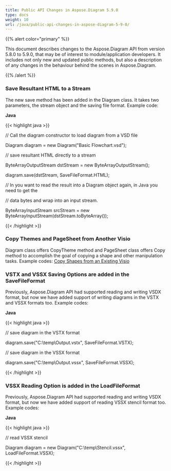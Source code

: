 ```yaml
---
title: Public API Changes in Aspose.Diagram 5.9.0
type: docs
weight: 10
url: /java/public-api-changes-in-aspose-diagram-5-9-0/
---
```


{{% alert color="primary" %}} 

This document describes changes to the Aspose.Diagram API from version 5.8.0 to 5.9.0, that may be of interest to module/application developers. It includes not only new and updated public methods, but also a description of any changes in the behaviour behind the scenes in Aspose.Diagram. 

{{% /alert %}} 
### **Save Resultant HTML to a Stream**
The new save method has been added in the Diagram class. It takes two parameters, the stream object and the saving file format.
Example code:

**Java**

{{< highlight java >}}

 // Call the diagram constructor to load diagram from a VSD file

Diagram diagram = new Diagram("Basic Flowchart.vsd");

// save resultant HTML directly to a stream

ByteArrayOutputStream dstStream = new ByteArrayOutputStream();

diagram.save(dstStream, SaveFileFormat.HTML);

// In you want to read the result into a Diagram object again, in Java you need to get the

// data bytes and wrap into an input stream.

ByteArrayInputStream srcStream = new ByteArrayInputStream(dstStream.toByteArray());

{{< /highlight >}}
### **Copy Themes and PageSheet from Another Visio**
Diagram class offers CopyTheme method and PageSheet class offers Copy method to accomplish the goal of copying a shape and other manipulation tasks.
Example codes: [Copy Shapes from an Existing Visio](http://www.aspose.com/docs/display/diagramjava/Copy+Shapes+from+an+Existing+Visio)
### **VSTX and VSSX Saving Options are added in the SaveFileFormat**
Previously, Aspose.Diagram API had supported reading and writing VSDX format, but now we have added support of writing diagrams in the VSTX and VSSX formats too. Example codes:

**Java**

{{< highlight java >}}

 // save diagram in the VSTX format

diagram.save("C:\\temp\\Output.vstx", SaveFileFormat.VSTX);

// save diagram in the VSSX format

diagram.save("C:\\temp\\Output.vssx", SaveFileFormat.VSSX);

{{< /highlight >}}
### **VSSX Reading Option is added in the LoadFileFormat**
Previously, Aspose.Diagram API had supported reading and writing VSDX format, but now we have added support of reading VSSX stencil format too. Example codes:

**Java**

{{< highlight java >}}

 // read VSSX stencil

Diagram diagram = new Diagram("C:\\temp\\Stencil.vssx", LoadFileFormat.VSSX);

{{< /highlight >}}
